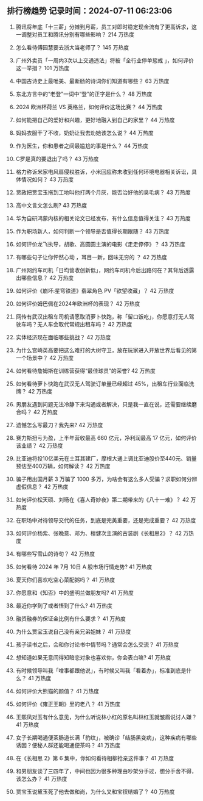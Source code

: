 
## 排行榜趋势 记录时间：2024-07-11 06:23:06
  
  1. 腾讯将年底「十三薪」分摊到月薪，员工对即时稳定现金流有了更高诉求，这一调整对员工和腾讯分别有哪些影响？ 214 万热度
    
  2. 怎么看待傅园慧要去浙大当老师了？ 145 万热度
    
  3. 广州外卖员「一周内3次以上交通违法」将被「全行业停单惩戒 」，如何评价这一举措？ 101 万热度
    
  4. 中国古诗史上最唯美、最断肠的诗词你们知道有哪些？ 63 万热度
    
  5. 东北方言中的“老登”一词中“登”的正字是什么？ 48 万热度
    
  6. 2024 欧洲杯荷兰 VS 英格兰，如何评价这场比赛？ 44 万热度
    
  7. 如何能把自己的爱好和兴趣，更好地融入到自己的家里？ 44 万热度
    
  8. 妈妈衣服干了不收，奶奶让我去劝她该怎么说？ 44 万热度
    
  9. 作为医生，你和患者之间最尴尬的事是什么？ 44 万热度
    
  10. C罗是真的要退出了吗？ 43 万热度
    
  11. 格力称诉米家电风扇侵权胜诉，小米回应称未收到任何环境电器相关诉讼，具体情况如何？ 43 万热度
    
  12. 贾政把贾宝玉拖到工地叫他打两个月灰，能否治好他的臭毛病？ 43 万热度
    
  13. 高中文言文怎么刷? 43 万热度
    
  14. 华为自研鸿蒙内核的相关论文已经发布，有什么信息值得关注？ 43 万热度
    
  15. 作为职场新人，如何判断一个领导是否值得长期跟随？ 43 万热度
    
  16. 如何评价龙飞执导，胡歌、高圆圆主演的电影《走走停停》？ 43 万热度
    
  17. 有哪些句子让你怦然心动 ，耳目一新，回味无穷的 ？ 42 万热度
    
  18. 广州网约车司机「日均营收创新低」，网约车司机今后出路何在？其背后透露出哪些信息？ 42 万热度
    
  19. 如何评价《崩坏:星穹铁道》翡翠角色 PV「欲望收藏」？ 42 万热度
    
  20. 如何评价姆巴佩在2024年欧洲杯的表现？ 42 万热度
    
  21. 网传有武汉出租车司机请愿取消萝卜快跑，称「留口饭吃」，你愿意打无人驾驶车吗？无人车会取代常规出租车吗？ 42 万热度
    
  22. 实体经济现在面临哪些挑战？ 42 万热度
    
  23. 为什么宫崎英高要把这么难打的大树守卫，放在玩家进入开放世界后看见的第一个场景中？ 42 万热度
    
  24. 如何看待詹姆斯在训练营获得“最佳球员”的荣誉? 42 万热度
    
  25. 如何看待萝卜快跑在武汉无人驾驶订单量已经超过 45%，出租车行业面临洗牌？ 42 万热度
    
  26. 男朋友遇到问题无法冷静下来沟通或者解决，只是我一直在说，还需要继续磨合吗？ 42 万热度
    
  27. 遗憾怎么写最刀？我先来? 42 万热度
    
  28. 赛力斯扭亏为盈，上半年营收最高 660 亿元，净利润最高 17 亿元，如何评价该业绩？ 42 万热度
    
  29. 比亚迪将投10亿美元在土耳其建厂，摩根大通上调比亚迪股价至440元、销量预估至400万辆，如何解读？ 42 万热度
    
  30. 骗子用出国月薪 3 万骗了 1000 多万，为啥会有这么多人受骗？求职如何分辨虚假信息？ 42 万热度
    
  31. 如何评价松天硕、刘旸在《喜人奇妙夜》第二期带来的《八十一难》？ 42 万热度
    
  32. 在职场中对待领导交代的任务，到底是完美重要，还是完成重要？ 42 万热度
    
  33. 如何评价杨紫、张晚意、邓为、檀健次主演的古装剧《长相思2》？ 42 万热度
    
  34. 有哪些写雪山的诗句？ 42 万热度
    
  35. 如何看待 2024 年 7月 10日 A 股市场行情走势? 41 万热度
    
  36. 夏天你们喜欢吃空心菜配粥吗？ 41 万热度
    
  37. 你愿意和《知否》中的盛明兰做朋友吗? 41 万热度
    
  38. 最近你学到了或者悟到了什么? 41 万热度
    
  39. 融资融券的保证金比例有什么要求？ 41 万热度
    
  40. 为什么贾宝玉说自己没有亲兄弟姐妹？ 41 万热度
    
  41. 孩子读书之后，会和你讨论书中情节吗？通常会怎么交流？ 41 万热度
    
  42. 想知道如果无意间得知暗恋对象也喜欢你，你会表白嘛? 41 万热度
    
  43. 有时候领导叫我「啥事都跟他说」，有时候又叫我「看着办」，标准到底是什么？ 41 万热度
    
  44. 如何评价大熊猫的颜值？ 41 万热度
    
  45. 如何评价《雍正王朝》里的老八？ 41 万热度
    
  46. 王熙凤对玉有什么意见，为什么听说林小红的原名叫林红玉就皱眉说讨人嫌？ 41 万热度
    
  47. 女子长期喝通便茶肠道长满「豹纹」，被确诊「结肠黑变病」，这种疾病有哪些诱因？便秘人群还能喝通便茶吗？ 41 万热度
    
  48. 在《长相思 2》第 6 集中，你如何看待相柳抢亲这件事？ 41 万热度
    
  49. 和男朋友谈了三四年了，中间也因为很多种理由吵架分手过，想分手舍不得，该怎么办？ 41 万热度
    
  50. 贾宝玉说黛玉死了他去做和尚，为什么又和宝钗结婚了？ 40 万热度
    